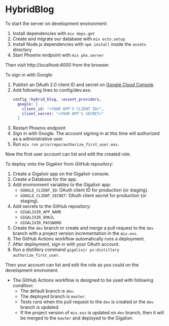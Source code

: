# HybridBlog

To start the server on development environment:

  1. Install dependencies with `mix deps.get`
  2. Create and migrate our database with `mix ecto.setup`
  3. Install Node.js dependencies with `npm install` inside the `assets` directory
  4. Start Phoenix endpoint with `mix phx.server`

Then visit http://localhost:4000 from the browser.

To sign in with Google:

  1. Publish an OAuth 2.0 client ID and secret on [Google Cloud Console](https://console.cloud.google.com/apis/credentials).
  2. Add following lines to config/dev.exs:
     ```elixir
     config :hybrid_blog, :assent_providers,
       google: [
         client_id: "<YOUR APP'S CLIENT ID>",
         client_secret: "<YOUR APP'S SECRET>"
       ]
     ```
  3. Restart Phoenix endpoint
  4. Sign in with Google. The account signing in at this time will authorized as a administrative user.
  5. Run `mix run priv/repo/authorize_first_user.exs`.

Now the first user account can list and edit the created role.

To deploy onto the Gigalixir from GitHub repository:

  1. Create a Gigalixir app on the Gigalixir console.
  2. Create a Database for the app.
  3. Add environment variables to the Gigalixir app:
     * `GOOGLE_CLIENT_ID`: OAuth client ID for production (or staging).
     * `GOOGLE_CLIENT_SECRET`: OAuth client secret for production (or staging).
  4. Add secrets to the GitHub repository:
     * `GIGALIXIR_APP_NAME`
     * `GIGALIXIR_EMAIL`
     * `GIGALIXIR_PASSWORD`
  5. Create the `dev` branch or create and merge a pull request to the `dev` branch with a project version incrementation in the `mix.exs`.
  6. The GitHub Actions workflow automatically runs a deployment.
  7. After deployment, sign in with your OAuth account.
  8. Run a distillery command `gigalixir ps:distillery authorize_first_user`.

Then your account can list and edit the role as you could on the development enviroment.

  * The GitHub Actions workflow is designed to be used with following condition:
    - The default branch is `dev`.
    - The deployed branch is `master`.
    - Tests runs when the pull request to the `dev` is created or the `dev` branch is updated.
    - If the project version of `mix.exs` is updated on `dev` branch, then it will be merged to the `master` and deployed to the Gigalixir.
